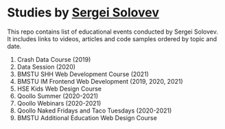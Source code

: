 # Studies by [Sergei Solovev](http://sergsol.com/)

This repo contains list of educational events conducted by Sergei Solovev. It includes links to videos, articles and code samples ordered by topic and date.

1. Crash Data Course (2019)
2. Data Session (2020)
3. BMSTU SHH Web Development Course (2021)
4. BMSTU IM Frontend Web Development (2019, 2020, 2021)
6. HSE Kids Web Design Course
7. Qoollo Summer (2020-2021)
8. Qoollo Webinars (2020-2021)
9. Qoollo Naked Fridays and Taco Tuesdays (2020-2021)
10. BMSTU Additional Education Web Design Course
